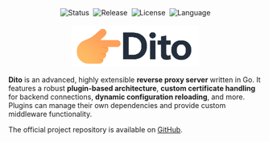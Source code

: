 <style>
#intro-logo { width: 50%; max-width: 300px; }
.star-container { display: flex; justify-content: center; padding: 1rem 0; }
.badges { 
  display: flex; 
  justify-content: center; 
  gap: 0.5rem; 
  padding: 1rem; 
  flex-wrap: wrap;
  margin: 0 1rem;
}
@media (max-width: 768px) {
  .badges {
    gap: 0.3rem;
    padding: 0.5rem;
    margin: 0 0.5rem;
  }
  .badges img {
    max-width: calc(50% - 0.15rem);
    height: auto;
  }
}
</style>

<div class="badges">
  <img src="https://img.shields.io/badge/status-active-green.svg" alt="Status">
  <img src="https://img.shields.io/badge/release-0.7.5-green.svg" alt="Release">
  <img src="https://img.shields.io/badge/license-Apache2-blue.svg" alt="License">
  <img src="https://img.shields.io/badge/language-Go-blue.svg" alt="Language">
</div>

<div class="logo-container" align="center">
  <img id="intro-logo" src="./dito.png" alt="Dito Logo" />
</div>

**Dito** is an advanced, highly extensible **reverse proxy server** written in Go. It features a robust **plugin-based architecture**, **custom certificate handling** for backend connections, **dynamic configuration reloading**, and more. Plugins can manage their own dependencies and provide custom middleware functionality.

The official project repository is available on [GitHub](https://github.com/andrearaponi/dito).